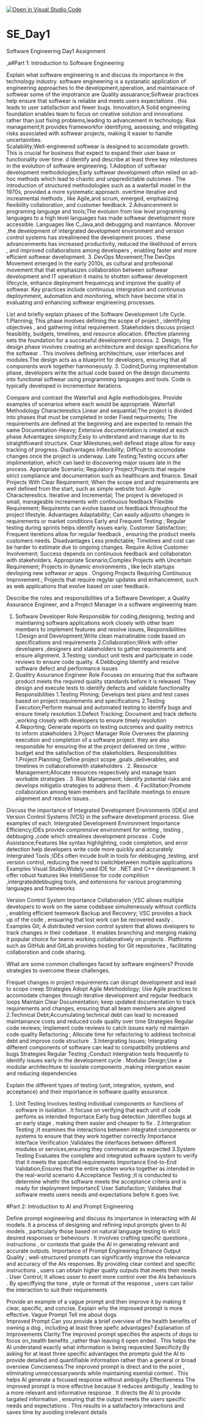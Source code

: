[![Open in Visual Studio Code](https://classroom.github.com/assets/open-in-vscode-2e0aaae1b6195c2367325f4f02e2d04e9abb55f0b24a779b69b11b9e10269abc.svg)](https://classroom.github.com/online_ide?assignment_repo_id=18390621&assignment_repo_type=AssignmentRepo)
# SE_Day1
Software Engineering Day1 Assignment

,a#Part 1: Introduction to Software Engineering

Explain what software engineering is and discuss its importance in the technology industry.
software engineering is a systanatic application of engineering approaches to the development,operation,
and maintainace of softwear
some of the impotrance are
Quality assuarance;Softwear practices help ensure that softwear is reliable and meets users expectations . this leads to user satisfaction and fewer bugs.
Innovation;A Solid engineering foundation enables team to focus on creative solution and innovations rather than just fixing problems,leading to advancement in technology.
Risk management;It provides frameworkfor identifying, assessing, and mitigating risks associated with softwear projects, making it easier to handle uncertainities.\
Scalability;Well-engineered softwear is designed to accomodate growth. This is crucial for business that expect to expand their user base or functionality over time.
d
Identify and describe at least three key milestones in the evolution of software engineering.
1.Adoption of softwear development methodologies;Early softwear development often relied on ad-hoc methods which lead to chaotic and unppredictable outcomes . The introduction of structured methodologies such as a waterfall model in the 1970s, provided a more systematic approach. overtime iterative and increamental methods , like Agile,and scrum, emerged, emphasizing flexibility collaboration, and customer feedback.
2.Advancenment in programing language and tools;The evoluion from low level programing languages to a high level languages has made softwear development more accessible. Languages like C,Java,and debugging and maintance. Morover ,the development of intergrated development environment and version control systems has strealinened the development proces . these advancenments has increased productivity, reduced the likelihood of errors , and improved collaborations among developers , enabling faster and more efficient softwear development.
3. DevOps Movement;The DevOps Movement emerged in the early 2010s, as cultural and profesional movement that that emphasizes collaboration between softwear development and IT operation  it mains to shotten softwear development lifecycle, enhance deployment frequencyq and improve the quality of softwear. Key practices include continuous intergration and continuous deploymment, automation and monitoring, which have become vital in evaluating and enhancing softwear engineering processes.

List and briefly explain  phases of the Software Development Life Cycle.
 1.Planning; This phase involves defining the scope of project , identifying objectives , and gathering initial requirement. Stakeholders discuss project feasibility, budgets, timelines, and resource allocation. Effective planning sets the foundation for a successful development process.
 2. Design; The design phase involves creating an architecture and design spesifications for the softwear . This involves defining architechture, user interfaces and modules.The design acts as a blueprint for developers, ensuring that all components work together harmoneously.
 3. Codind;During implementation phase, developers write the actual code based on the design documents into functional softwear using programming languages and tools. Code is typically developed in incrementsor iterations. 
 
Compare and contrast the Waterfall and Agile methodologies. Provide examples of scenarios where each would be appropriate.
Waterfall Methodology
 Characterestics
Linear and sequantial;The project is divided into phases that must be completed in order
Fixed requirments; The requirements are defined at the beginning and are expected to remain the same
Documetation-Heavy; Extensive documentation is created at each phase 
Advantages
simpicity;Easy to understand and manage due to its straightfoward structure.
Cear Milestones;well defined stage allow for easy tracking of progress.
Diadvantages
Inflexibility; Difficult to accomodate changes once the project is underway.
Late Testing;Testing occurs after implimentation, which can laed to discovering major issues late in the process.
Appropriate Scenario;
Regulatory Project;Projects that require strict compliance and  documentation such as healthcare and finance.
Small Projects With Clear Requirement; When the scope and and requirements are well defined from the start, such as simple website tool. 
Agile
Characterestics.
Iterative and Incremental; The projevt is  developed in small, manageable increaments with continuous feedback
Flexible Requirement; Requiremts can evolve based on feedback throughout the project lifestyle.
Advantages 
Adaptability; Can easily adjustto changes in requirements or market conditions 
Early and Frequent Testing ; Regular testing during sprints helps identify issues early.
Customer Satisfaction; Frequent iteretions allow for regular feedback , ensuring the product meets customers needs.
Disadvantages
Less predictable; Timelines and cost can be harder to estimate due to ongoing changes.
Require Active Customer Involvement; Success depends on continuous feedback and collaboraton  with stakeholders.
Appropriate Scenario;Complex Projects with Uncertain Requirement; Projects in dynamic environments , like tech startups devloping new softwear or apps .
Ongoing Projects Requiring Continuous Improvement.; Projects that require regylar updates and enhancement, such as web applications that evolve based on user feedback.

Describe the roles and responsibilities of a Software Developer, a Quality Assurance Engineer, and a Project Manager in a software engineering team.
1. Software Developer
   Role
   Responsible for coding,designing, testing and maintianing software applications
   work closely with other team members to implement features and resolve issues,
   Responsibilities
   1.Design and Development;Write clean mainatinable code based on specifications and requirements
   2.Collaboration;Work with other developers ,designers and stakeholders to gather requirements and ensure alignment.
   3.Testing; conduct unit tests and participate in code reviews  to ensure code quality.
   4.Debbuging Identify and resolve software defect and performance issues
2. Qualitry Assurance Engineer
   Role
   Focuses on ensuring that the software product meets the required quality standards before it is released. They design and execute tests to identify defects and validate functionality
   Responsibilities
   1.Testing Plnning; Develops test plans and test cases based on project requirements and specifications
   2.Testing Execution;Perform manual and automated testing to identify bugs and ensure timely resolution
   3.Defect Tracking; Document and track defects ,working closely with developers to ensure timely resolution
   4.Reporting; Generate reports on testing outcomes and quality metrics to inform stakeholders
 3.Poject Manager
   Role
   Oversees the planning execution and completion of a software project. they are also responsible for ensuring the at the project delivered on time , within budget and the satisfaction of the stakeholders.
   Responsibilities
    1.Project Planning; Define project scope ,goals ,deliverables, and timelines in collaborationwith stakeholders .
   2. Resource Management;Allocate resources respectively and manage team workable strategies .
   3. Risk Management; Identify potential risks  and develops mitigatio strategies to address them .
   4. Facilitation;Promote collaboration among team members and facilitate meetings to ensure alignment and resolve issues .
   
     
   

Discuss the importance of Integrated Development Environments (IDEs) and Version Control Systems (VCS) in the software development process. Give examples of each.
Intergrated Development Environment
Importance 
Efficiency;IDEs provide comprensive environment for writing , testing , debbuging ,code which strealines development process .
Code Assistance;Features like syntax highlighting, code completion, and error detection help developers write code more quickly and accurately
Intergrated Tools ;IDEs often incude built in tools for debbuging ,testing, and version control, reducing the need to switchbetween multiple applications 
Examples
Visual Studio;Widely used IDE for . NET and C++ development. It offer robust features like IntelliSense for code complition ,intergrateddebbuging tools, and extensions for various programming languages and frameworks 

Version Control System
Importance
Collaboration ;VSC allows multiple developers to work on the same codebase simulteneously without conflicts , enabling efficient teamwork
Backup and Recovery; VSC provides a back up of the code , ensuaring that lost work can be recovered easily .
Examples 
Git; A distributed version control system that allows dvelopers to track changes in their codebase . It enables branching and merging making it popular choice for teams working collaboratively on projects . Platforms such as GitHub and GitLab provides hosting for Git repositories , facilitating collaboration and code sharing.

What are some common challenges faced by software engineers? Provide strategies to overcome these challenges.

Frequet changes in project requirements can disrupt development and lead to scope creep
Strategies
Adopt Agile Metrhodology; Use Agile practices to accomodate changes through iterative development and regular feedback loops
Maintain Clear Documentation; keep updated documentation to track requirements and changes, ensuring that all team members are aligned
2.Technical Debt;Accumulating technical debt can lead to increased maintainance  costs and reduced code quality over time
Strategies
Regular code reviews; Implement code reviews to catch issues  early nd maintain code quality 
Refactoring ; Allocate time for refactoring to address technical debt and improve code structure .
3.Intergrating Issues; Intergrating different components of software can lead to compatibility problems and bugs 
Strategies 
Regular Testing ;Conduct intergration tests frequently to identify issues early in the development cycle .
Modular Design;Use a modular architechture to issolate components ,making intergration easier and reducing dependencies 

Explain the different types of testing (unit, integration, system, and acceptance) and their importance in software quality assurance.
1. Unit Testing
Involves testing individual components or functions of software in isolation . It focuse on verifying that each unit of code perfoms as intended
Importace
Early bug detection ;Identifies bugs at an early stage , making them easier and cheaper to fix .
2.Intergration Testing ;It examines the interactions  between integrated components or systems to ensure that they work together correctly
Importance
Interface Verification ;Validates the interfaces  between different modules or services,ensuring they communicate as expected
3.System Testing
Evaluates the complete and integrated software system to verify that it meets the specified requirements
Importance
End-to-End Validation;Ensures that the entire system works together as intended in the real-world scenario
4.Acceptance Testing ;It is conducted to determine whethr the software meets the acceptance criteria and is ready for deployment
ImportancE
User Satisfaction; Validates that software meets users needs and expectations before it goes live.  
  

#Part 2: Introduction to AI and Prompt Engineering


Define prompt engineering and discuss its importance in interacting with AI models.
It a process of designing and refining input prompts given to AI models , particularly those based on natural language testing to elicit desired  responses or beheviours . It involves crafting specific questions , instructions , or contexts that guide the AI in generating relevant and accurate outputs.
Importance of Prompt Engineering 
Enhance Output Quality ; well-structured prompts can significantly improve the relevance and accuracy of the AIs responses. By providing clear context  and specific instructions , users can obtain higher quality outputs that meets their needs . 
User Control; It allows usser to exert  more control over the AIs behaviours . By speciffying the tone , style or format of the response , users can tailor the interaction to suit their requirements 


Provide an example of a vague prompt and then improve it by making it clear, specific, and concise. Explain why the improved prompt is more effective.
Vague Prompt 
Tell me about dogs  
Improved Prompt
Can you provide a brief overview of the health  benefits of owning a dog , including at least three spefic advantages?
Explanation of Improvements
Clarity:The improved prompt specifies the aspects of dogs to focus on_health benefits _rather than leaving it open ended . This helps the AI understand exactly what information is being requested
Specificity:By asking for at least three specific advantages  the prompts guid the AI to provide detailed and quantifiable information rather than a general or broad overview 
Conciseness:The improved prompt is direct and to the point , eliminating unneccessarywords while maintaining esential context . This helps AI generate a focused response without ambiguity 
Effectiveness
The improved prompt is more effective because it reduces ambiguity , leading to a more relevant and informative response . It directs the AI to provide targated information , ensuring that the output meets the users specific needs and expectations . This results in a satisfactory interactions and saves time by avoiding irrelevant details
